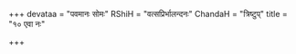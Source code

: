 +++
devataa = "पवमानः सोमः"
RShiH = "वत्सप्रिर्भालन्दनः"
ChandaH = "त्रिष्टुप्"
title = "१० एवा नः"

+++
